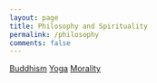 ```yaml
---
layout: page
title: Philosophy and Spirituality
permalink: /philosophy
comments: false
---
```


<div class="row justify-content-between">
<div class="col-md-8 pr-5">

<a target="_blank" href="/philosophy/buddhism" class="btn btn-warning">Buddhism</a>
<a target="_blank" href="/philosophy/yoga" class="btn btn-warning">Yoga</a>
<a target="_blank" href="/philosophy/morality" class="btn btn-warning">Morality</a>

</div>
</div>
